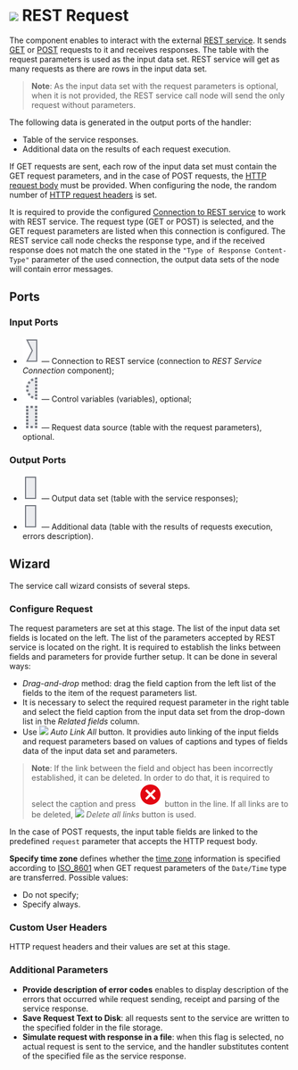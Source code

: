 # ![ ](../../images/icons/data-sources/web-rest-client_default.svg) REST Request

The component enables to interact with the external [REST service](https://ru.wikipedia.org/wiki/REST). It sends [GET](https://ru.wikipedia.org/wiki/HTTP#GET) or [POST](https://ru.wikipedia.org/wiki/HTTP#POST) requests to it and receives responses. The table with the request parameters is used as the input data set. REST service will get as many requests as there are rows in the input data set.

> **Note**: As the input data set with the request parameters is optional, when it is not provided, the REST service call node will send the only request without parameters.

The following data is generated in the output ports of the handler:

- Table of the service responses.
- Additional data on the results of each request execution.

If GET requests are sent, each row of the input data set must contain the GET request parameters, and in the case of POST requests, the [HTTP request body](https://ru.wikipedia.org/wiki/HTTP#Тело_сообщения) must be provided. When configuring the node, the random number of [HTTP request headers](https://ru.wikipedia.org/wiki/HTTP#Заголовки) is set.

It is required to provide the configured [Connection to REST service](../../integration/connections/list/rest-service.md) to work with REST service. The request type (GET or POST) is selected, and the GET request parameters are listed when this connection is configured. The REST service call node checks the response type, and if the received response does not match the one stated in the `"Type of Response Content-Type"` parameter of the used connection, the output data sets of the node will contain error messages.

## Ports

### Input Ports

* ![ ](../../images/icons/app/node/ports/inputs/link_inactive.svg) — Connection to REST service (connection to *REST Service Connection* component);
* ![ ](../../images/icons/app/node/ports/inputs-optional/variable_inactive.svg) — Control variables (variables), optional;
* ![ ](../../images/icons/app/node/ports/inputs-optional/table_inactive.svg) — Request data source (table with the request parameters), optional.

### Output Ports

* ![](../../images/icons/app/node/ports/outputs/table_inactive.svg) — Output data set (table with the service responses);
* ![](../../images/icons/app/node/ports/outputs/table_inactive.svg) — Additional data (table with the results of requests execution, errors description).

## Wizard

The service call wizard consists of several steps.

### Configure Request

The request parameters are set at this stage. The list of the input data set fields is located on the left. The list of the parameters accepted by REST service is located on the right. It is required to establish the links between fields and parameters for provide further setup. It can be done in several ways:

* *Drag-and-drop* method: drag the field caption from the left list of the fields to the item of the request parameters list.
* It is necessary to select the required request parameter in the right table and select the field caption from the input data set from the drop-down list in the *Related fields* column.
* Use ![ ](../../images/icons/toolbar-controls/auto-connect_default.svg) *Auto Link All* button. It providies auto linking of the input fields and request parameters based on values of captions and types of fields data of the input data set and parameters.

> **Note**: If the link between the field and object has been incorrectly established, it can be deleted. In order to do that, it is required to select the caption and press ![ ](../../images/icons/link-grid/remove-link_hover.svg) button in the line. If all links are to be deleted, ![ ](../../images/icons/toolbar-controls/remove-all-links_default.svg) *Delete all links* button is used.

In the case of POST requests, the input table fields are linked to the predefined `request` parameter that accepts the HTTP request body.

**Specify time zone** defines whether the [time zone](https://ru.wikipedia.org/wiki/Список_часовых_поясов_по_странам) information is specified according to [ISO_8601](https://ru.wikipedia.org/wiki/ISO_8601) when GET request parameters of the `Date/Time` type are transferred. Possible values:

- Do not specify;
- Specify always.

### Custom User Headers

HTTP request headers and their values are set at this stage.

### Additional Parameters

- **Provide description of error codes** enables to display description of the errors that occurred while request sending, receipt and parsing of the service response.
- **Save Request Text to Disk**: all requests sent to the service are written to the specified folder in the file storage.
- **Simulate request with response in a file**: when this flag is selected, no actual request is sent to the service, and the handler substitutes content of the specified file as the service response.
